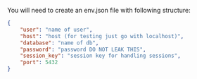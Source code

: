You will need to create an env.json file with following structure:
```json
{
	"user": "name of user",
	"host": "host (for testing just go with localhost)",
	"database": "name of db",
	"password": "password DO NOT LEAK THIS",
	"session_key": "session key for handling sessions",
	"port": 5432
}
```
